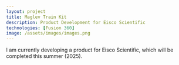 ```yaml
---
layout: project
title: Maglev Train Kit
description: Product Development for Eisco Scientific
technologies: [Fusion 360]
image: /assets/images/images.png
---
```


I am currently developing a product for Eisco Scientific, which will be completed this summer (2025). 